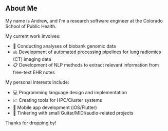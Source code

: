 ## About Me

My name is Andrew, and I'm a research software engineer at the Colorado School of Public Health.

My current work involves:
- 🧬 Conducting analyses of biobank genomic data
- 🫁 Development of automated processing pipelines for lung radiomics (CT) imaging data
- 📋 Development of NLP methods to extract relevant information from free-text EHR notes

My personal interests include:
- 💻 Programming language design and implementation
- 📈 Creating tools for HPC/Cluster systems
- 📱 Mobile app development (iOS/Flutter)
- 🎸 Tinkering with small Guitar/MIDI/audio-related projects

Thanks for dropping by!

<!--
**Andrew0Hill/Andrew0Hill** is a ✨ _special_ ✨ repository because its `README.md` (this file) appears on your GitHub profile.

Here are some ideas to get you started:

- 🔭 I’m currently working on ...
- 🌱 I’m currently learning ...
- 👯 I’m looking to collaborate on ...
- 🤔 I’m looking for help with ...
- 💬 Ask me about ...
- 📫 How to reach me: ...
- 😄 Pronouns: ...
- ⚡ Fun fact: ...
-->
